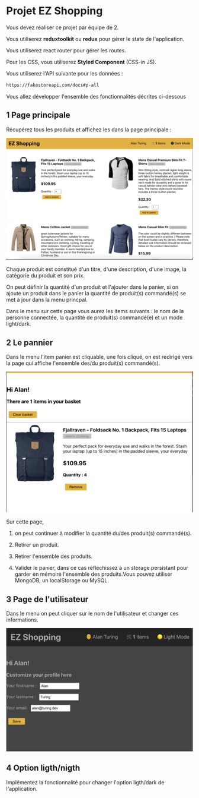 # Projet EZ Shopping

Vous devez réaliser ce projet par équipe de 2. 

Vous utiliserez **reduxtoolkit** ou **redux** pour gérer le state de l'application.

Vous utiliserez react router pour gérer les routes.

Pour les CSS, vous utiliserez **Styled Component** (CSS-in JS).

Vous utiliserez l'API suivante pour les données :

```txt
https://fakestoreapi.com/docs#p-all
```

Vous allez développer l'ensemble des fonctionnalités décrites ci-dessous

## 1 Page principale

Récupérez tous les produits et affichez les dans la page principale :

![products](./images/boutique_01.png)

Chaque produit est constitué d'un titre, d'une description, d'une image, la catégorie du produit et son prix.

On peut définir la quantité d'un produit et l'ajouter dans le panier, si on ajoute un produit dans le panier la quantité de produit(s) commandé(s) se met à jour dans la menu princpal.

Dans le menu sur cette page vous aurez les items suivants : le nom de la personne connectée, la quantité de produit(s) commandé(e) et un mode light/dark.

## 2 Le pannier

Dans le menu l'item panier est cliquable, une fois cliqué, on est redirigé vers la page qui affiche l'ensemble des/du produit(s) commandé(s).

![products](./images/boutique_02.png)

Sur cette page, 

1. on peut continuer à modifier la quantité du/des produit(s) commandé(s).

2. Retirer un produit.

3. Retirer l'ensemble des produits.

4. Valider le panier, dans ce cas réfléchissez à un storage persistant pour garder en mémoire l'ensemble des produits.Vous pouvez utiliser MongoDB, un localStorage ou MySQL.

## 3 Page de l'utilisateur

Dans le menu on peut cliquer sur le nom de l'utilisateur et changer ces informations.

![products](./images/boutique_03.png)

## 4 Option ligth/nigth

Implémentez la fonctionnalité pour changer l'option ligth/dark de l'application. 

